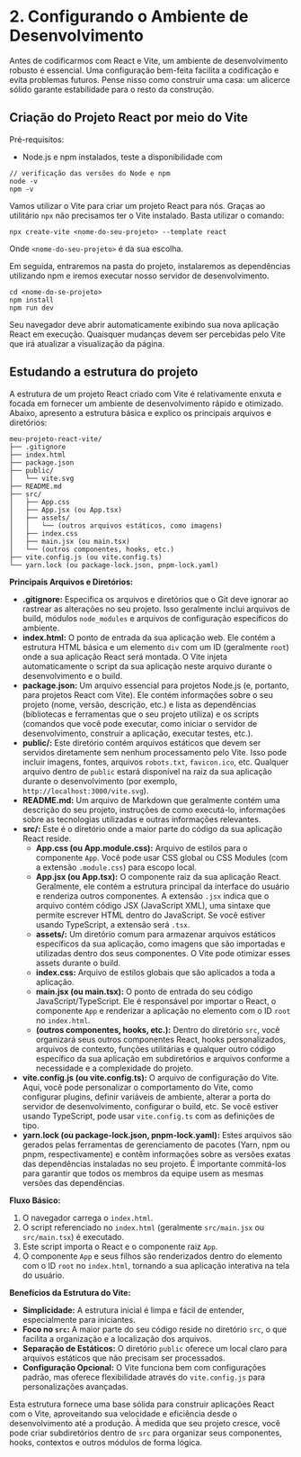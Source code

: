 # 2. Configurando o Ambiente de Desenvolvimento

Antes de codificarmos com React e Vite, um ambiente de desenvolvimento robusto é essencial. Uma configuração bem-feita facilita a codificação e evita problemas futuros. Pense nisso como construir uma casa: um alicerce sólido garante estabilidade para o resto da construção.



## Criação do Projeto React por meio do Vite

Pré-requisitos:

* Node.js e npm instalados, teste a disponibilidade com

```
// verificação das versões do Node e npm
node -v
npm -v
```



Vamos utilizar o Vite para criar um projeto React para nós. Graças ao utilitário `npx`  não precisamos ter o Vite instalado. Basta utilizar o comando:

```
npx create-vite <nome-do-seu-projeto> --template react
```

Onde `<nome-do-seu-projeto>`  é da sua escolha.

Em seguida, entraremos na pasta do projeto, instalaremos as dependências utilizando npm e iremos executar nosso servidor de desenvolvimento.

```
cd <nome-do-se-projeto>
npm install
npm run dev
```

Seu navegador deve abrir automaticamente exibindo sua nova aplicação React em execução. Quaisquer mudanças devem ser percebidas pelo Vite que irá atualizar a visualização da página.



## Estudando a estrutura do projeto

A estrutura de um projeto React criado com Vite é relativamente enxuta e focada em fornecer um ambiente de desenvolvimento rápido e otimizado. Abaixo, apresento a estrutura básica e explico os principais arquivos e diretórios:

```
meu-projeto-react-vite/
├── .gitignore
├── index.html
├── package.json
├── public/
│   └── vite.svg
├── README.md
├── src/
│   ├── App.css
│   ├── App.jsx (ou App.tsx)
│   ├── assets/
│   │   └── (outros arquivos estáticos, como imagens)
│   ├── index.css
│   ├── main.jsx (ou main.tsx)
│   └── (outros componentes, hooks, etc.)
├── vite.config.js (ou vite.config.ts)
└── yarn.lock (ou package-lock.json, pnpm-lock.yaml)
```

**Principais Arquivos e Diretórios:**

* **.gitignore:** Especifica os arquivos e diretórios que o Git deve ignorar ao rastrear as alterações no seu projeto. Isso geralmente inclui arquivos de build, módulos `node_modules` e arquivos de configuração específicos do ambiente.
* **index.html:** O ponto de entrada da sua aplicação web. Ele contém a estrutura HTML básica e um elemento `div` com um ID (geralmente `root`) onde a sua aplicação React será montada. O Vite injeta automaticamente o script da sua aplicação neste arquivo durante o desenvolvimento e o build.
* **package.json:** Um arquivo essencial para projetos Node.js (e, portanto, para projetos React com Vite). Ele contém informações sobre o seu projeto (nome, versão, descrição, etc.) e lista as dependências (bibliotecas e ferramentas que o seu projeto utiliza) e os scripts (comandos que você pode executar, como iniciar o servidor de desenvolvimento, construir a aplicação, executar testes, etc.).
* **public/:** Este diretório contém arquivos estáticos que devem ser servidos diretamente sem nenhum processamento pelo Vite. Isso pode incluir imagens, fontes, arquivos `robots.txt`, `favicon.ico`, etc. Qualquer arquivo dentro de `public` estará disponível na raiz da sua aplicação durante o desenvolvimento (por exemplo, `http://localhost:3000/vite.svg`).
* **README.md:** Um arquivo de Markdown que geralmente contém uma descrição do seu projeto, instruções de como executá-lo, informações sobre as tecnologias utilizadas e outras informações relevantes.
* **src/:** Este é o diretório onde a maior parte do código da sua aplicação React reside.
  * **App.css (ou App.module.css):** Arquivo de estilos para o componente `App`. Você pode usar CSS global ou CSS Modules (com a extensão `.module.css`) para escopo local.
  * **App.jsx (ou App.tsx):** O componente raiz da sua aplicação React. Geralmente, ele contém a estrutura principal da interface do usuário e renderiza outros componentes. A extensão `.jsx` indica que o arquivo contém código JSX (JavaScript XML), uma sintaxe que permite escrever HTML dentro do JavaScript. Se você estiver usando TypeScript, a extensão será `.tsx`.
  * **assets/:** Um diretório comum para armazenar arquivos estáticos específicos da sua aplicação, como imagens que são importadas e utilizadas dentro dos seus componentes. O Vite pode otimizar esses assets durante o build.
  * **index.css:** Arquivo de estilos globais que são aplicados a toda a aplicação.
  * **main.jsx (ou main.tsx):** O ponto de entrada do seu código JavaScript/TypeScript. Ele é responsável por importar o React, o componente `App` e renderizar a aplicação no elemento com o ID `root` no `index.html`.
  * **(outros componentes, hooks, etc.):** Dentro do diretório `src`, você organizará seus outros componentes React, hooks personalizados, arquivos de contexto, funções utilitárias e qualquer outro código específico da sua aplicação em subdiretórios e arquivos conforme a necessidade e a complexidade do projeto.
* **vite.config.js (ou vite.config.ts):** O arquivo de configuração do Vite. Aqui, você pode personalizar o comportamento do Vite, como configurar plugins, definir variáveis de ambiente, alterar a porta do servidor de desenvolvimento, configurar o build, etc. Se você estiver usando TypeScript, pode usar `vite.config.ts` com as definições de tipo.
* **yarn.lock (ou package-lock.json, pnpm-lock.yaml):** Estes arquivos são gerados pelas ferramentas de gerenciamento de pacotes (Yarn, npm ou pnpm, respectivamente) e contêm informações sobre as versões exatas das dependências instaladas no seu projeto. É importante commitá-los para garantir que todos os membros da equipe usem as mesmas versões das dependências.

**Fluxo Básico:**

1. O navegador carrega o `index.html`.
2. O script referenciado no `index.html` (geralmente `src/main.jsx` ou `src/main.tsx`) é executado.
3. Este script importa o React e o componente raiz `App`.
4. O componente `App` e seus filhos são renderizados dentro do elemento com o ID `root` no `index.html`, tornando a sua aplicação interativa na tela do usuário.

**Benefícios da Estrutura do Vite:**

* **Simplicidade:** A estrutura inicial é limpa e fácil de entender, especialmente para iniciantes.
* **Foco no `src`:** A maior parte do seu código reside no diretório `src`, o que facilita a organização e a localização dos arquivos.
* **Separação de Estáticos:** O diretório `public` oferece um local claro para arquivos estáticos que não precisam ser processados.
* **Configuração Opcional:** O Vite funciona bem com configurações padrão, mas oferece flexibilidade através do `vite.config.js` para personalizações avançadas.

Esta estrutura fornece uma base sólida para construir aplicações React com o Vite, aproveitando sua velocidade e eficiência desde o desenvolvimento até a produção. À medida que seu projeto cresce, você pode criar subdiretórios dentro de `src` para organizar seus componentes, hooks, contextos e outros módulos de forma lógica.
